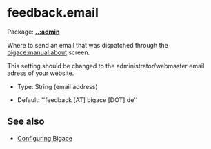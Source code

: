 # feedback.email

Package: **[..:admin](../admin)**

Where to send an email that was dispatched through the [bigace:manual:about](bigace/manual/about) screen.

This setting should be changed to the administrator/webmaster email adress of your website.


*  Type: String (email address)

*  Default: ''feedback [AT] bigace [DOT] de''

## See also


*  [Configuring Bigace](bigace/manual/configurations)

